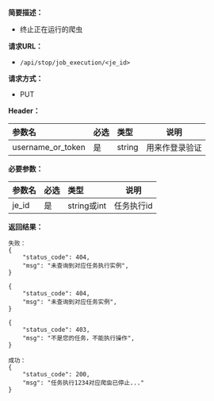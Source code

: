 **简要描述：** 

- 终止正在运行的爬虫

**请求URL：** 
- `/api/stop/job_execution/<je_id>`
  
**请求方式：**
- PUT

**Header：**

|参数名|必选|类型|说明|
|:----    |:---|:----- |-----   |
|username_or_token |  是  |    string   |    用来作登录验证  |


**必要参数：** 

|参数名|必选|类型|说明|
|:----    |:---|:----- |-----   |
|je_id|  是  |string或int |任务执行id |



**返回结果：**
```
失败：
{
	"status_code": 404,
    "msg": "未查询到对应任务执行实例",
}

{
	"status_code": 404,
    "msg": "未查询到对应任务实例",
}

{
	"status_code": 403,
    "msg": "不是您的任务，不能执行操作",
}

成功：
{
    "status_code": 200,
    "msg": "任务执行1234对应爬虫已停止..."
}
```



